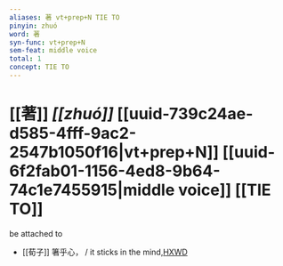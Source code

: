```yaml
---
aliases: 著 vt+prep+N TIE TO
pinyin: zhuó
word: 著
syn-func: vt+prep+N
sem-feat: middle voice
total: 1
concept: TIE TO 
---
```

# [[著]] *[[zhuó]]*  [[uuid-739c24ae-d585-4fff-9ac2-2547b1050f16|vt+prep+N]] [[uuid-6f2fab01-1156-4ed8-9b64-74c1e7455915|middle voice]] [[TIE TO]]
be attached to
 - [[荀子]] 箸乎心， / it sticks in the mind,[HXWD](https://hxwd.org/textview.html?location=KR3a0002_tls_001-9a.4)
